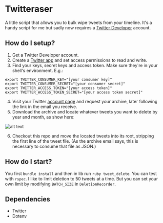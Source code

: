 # Twitteraser #

A little script that allows you to bulk wipe tweets from your timeline. It's a handy
script for me but sadly now requires a [Twitter Developer](https://developer.twitter.com/en/dashboard) account.

## How do I setup? ##

1. Get a Twitter Developer account.
2. Create a [Twitter app](https://developer.twitter.com/en/apps/create) and set access permissions to read and write.
3. Find your keys, secret keys and access token. Make sure they're in your shell's environment. E.g.:

```
export TWITTER_CONSUMER_KEY="[your consumer key]"
export TWITTER_CONSUMER_SECRET="[your consumer secret]"
export TWITTER_ACCESS_TOKEN="[your access token]"
export TWITTER_ACCESS_TOKEN_SECRET="[your access token secret]"
```

4. Visit your Twitter [account page](https://twitter.com/settings/account) and request your archive, later following the link in the email you receive.
5. Download the archive and locate whatever tweets you want to delete by year and month, as show here:

![alt text](https://user-images.githubusercontent.com/24657744/52168420-2f73cb80-2722-11e9-8e60-baf1b4b12953.png)

6. Checkout this repo and move the located tweets into its root, stripping the first line of the tweet file. (As the archive email says, this is necessary to consume that file as JSON.)

## How do I start? ##

You first ```bundle install``` and then in lib run ``` ruby tweet_delete ```.
You can test with ```rspec```. I like to limit deletion to 50 tweets at a time. But you can
set your own limit by modifying ```BATCH_SIZE``` in ```DeletionRecorder```.

## Dependencies ##

* Twitter
* Dotenv
